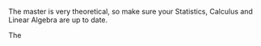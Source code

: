 The master is very theoretical, so make sure your Statistics, Calculus and Linear Algebra are up to date. 

The 